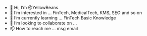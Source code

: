 - 👋 Hi, I’m @YellowBeans
- 👀 I’m interested in ... FinTech, MedicalTech, KMS, SEO and so on
- 🌱 I’m currently learning ... FinTech Basic Knowledge
- 💞️ I’m looking to collaborate on ...
- 📫 How to reach me ... msg email

<!---
YellowBeans/YellowBeans is a ✨ special ✨ repository because its `README.md` (this file) appears on your GitHub profile.
You can click the Preview link to take a look at your changes.
--->
